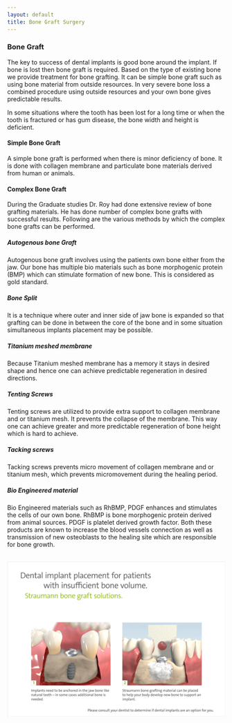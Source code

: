 ```yaml
---
layout: default
title: Bone Graft Surgery
---
```

<h3>Bone Graft</h3>
<p></p>
<p>The key to success of dental implants is good bone around the implant. If bone is lost then bone graft is required. Based on the type of existing bone we provide treatment for bone grafting. It can be simple bone graft such as using bone material from outside resources. In very severe bone loss a combined procedure using outside resources and your own bone gives predictable results.  </p>

<p>In some situations where the tooth has been lost for a long time or when the tooth is fractured or has gum disease, the bone width and height is deficient.
</p>

<h4>Simple Bone Graft</h4>
<p>A simple bone graft is performed when there is minor deficiency of bone. It is done with collagen membrane and particulate bone materials derived from human or animals. 
</p>

<h4>Complex Bone Graft</h4>
<p>During the Graduate studies Dr. Roy had done extensive review of bone grafting materials. He has done number of complex bone grafts with successful results. Following are the various methods by which the complex bone grafts can be performed. 

<h5>Autogenous bone Graft</h5>
<p>Autogenous bone graft involves using the patients own bone either from the jaw. Our bone has multiple bio materials such as bone morphogenic protein (BMP) which can stimulate formation of new bone. This is considered as gold standard.
</p>

<h5>Bone Split</h5>
<p>It is a technique where outer and inner side of jaw bone is expanded so that grafting can be done in between the core of the bone and in some situation simultaneous implants placement may be possible.
</p>


<h5>Titanium meshed membrane</h5>
<p>Because Titanium meshed membrane has a memory it stays in desired shape and hence one can achieve predictable regeneration in desired directions.
</p>

<h5>Tenting Screws</h5>
<p>Tenting screws are utilized to provide extra support to collagen membrane and or titanium mesh. It prevents the collapse of the membrane. This way one can achieve greater and more predictable regeneration of bone height which is hard to achieve.
</p>

<h5>Tacking screws</h5>
<p>Tacking screws prevents micro movement of collagen membrane and or titanium mesh, which prevents micromovement during the healing period.
</p>

<h5>Bio Engineered material</h5>
<p>Bio Engineered materials such as RhBMP, PDGF enhances and stimulates the cells of our own bone. RhBMP is bone morphogenic protein derived from animal sources. PDGF is platelet derived growth factor. Both these products are known to increase the blood vessels connection as well as transmission of new osteoblasts to the healing site which are responsible for bone growth. 
</p>


<p>
<br />
<img alt="Dental implant placement for insufficient bone volume" src="/images/Dental_implant_placement_for_insufficient_bone_volume.jpg" />
</p>